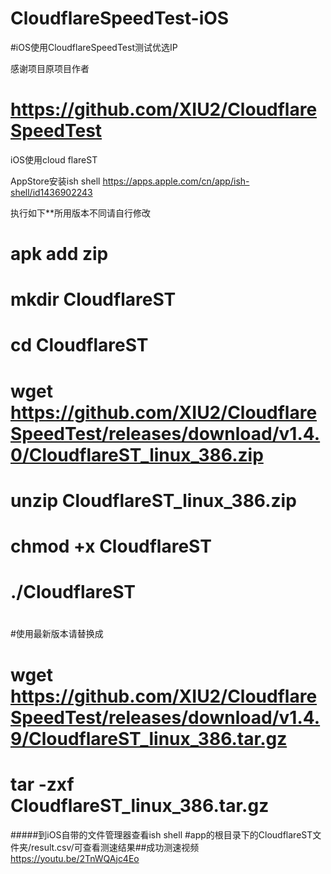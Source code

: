 # CloudflareSpeedTest-iOS

#iOS使用CloudflareSpeedTest测试优选IP

感谢项目原项目作者
# https://github.com/XIU2/CloudflareSpeedTest

iOS使用cloud flareST

AppStore安装ish shell  https://apps.apple.com/cn/app/ish-shell/id1436902243

执行如下**所用版本不同请自行修改

# apk add zip #

# mkdir CloudflareST #

# cd CloudflareST #

# wget https://github.com/XIU2/CloudflareSpeedTest/releases/download/v1.4.0/CloudflareST_linux_386.zip  #

# unzip CloudflareST_linux_386.zip #

# chmod +x CloudflareST #

# ./CloudflareST #
#
#使用最新版本请替换成
#  wget https://github.com/XIU2/CloudflareSpeedTest/releases/download/v1.4.9/CloudflareST_linux_386.tar.gz 

#  tar -zxf CloudflareST_linux_386.tar.gz


#####到iOS自带的文件管理器查看ish shell #app的根目录下的CloudflareST文件夹/result.csv/可查看测速结果##成功测速视频 
    https://youtu.be/2TnWQAjc4Eo
